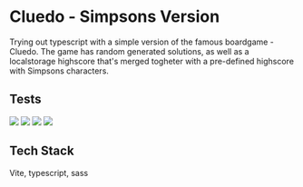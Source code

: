 # Cluedo - Simpsons Version

Trying out typescript with a simple version of the famous boardgame - Cluedo.
The game has random generated solutions, as well as a localstorage highscore
that's merged togheter with a pre-defined highscore with Simpsons characters. 

## Tests

[![](https://img.shields.io/badge/Performance-100-green)](https://googlechrome.github.io/lighthouse/viewer/?psiurl=https%3A%2F%2Fmedieinstitutet.github.io%2Ffed22d-js-grundkurs-2-cluedo-existenztim%2F&strategy=desktop&category=performance&category=accessibility&category=best-practices&category=seo&category=pwa&utm_source=lh-chrome-ext) [![](https://img.shields.io/badge/Accessibility-100-green)](https://googlechrome.github.io/lighthouse/viewer/?psiurl=https%3A%2F%2Fmedieinstitutet.github.io%2Ffed22d-js-grundkurs-2-cluedo-existenztim%2F&strategy=desktop&category=performance&category=accessibility&category=best-practices&category=seo&category=pwa&utm_source=lh-chrome-ext) [![](https://img.shields.io/badge/Best_Practises-100-green)](https://googlechrome.github.io/lighthouse/viewer/?psiurl=https%3A%2F%2Fmedieinstitutet.github.io%2Ffed22d-js-grundkurs-2-cluedo-existenztim%2F&strategy=desktop&category=performance&category=accessibility&category=best-practices&category=seo&category=pwa&utm_source=lh-chrome-ext) [![](https://img.shields.io/badge/SEO-100-green)](https://googlechrome.github.io/lighthouse/viewer/?psiurl=https%3A%2F%2Fmedieinstitutet.github.io%2Ffed22d-js-grundkurs-2-cluedo-existenztim%2F&strategy=desktop&category=performance&category=accessibility&category=best-practices&category=seo&category=pwa&utm_source=lh-chrome-ext)

## Tech Stack

Vite, typescript, sass